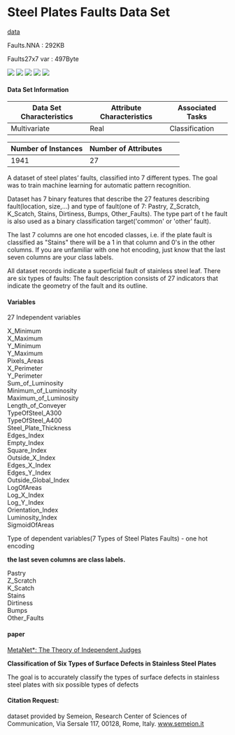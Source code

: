 # Steel Plates Faults Data Set

[data](http://archive.ics.uci.edu/ml/datasets/Steel+Plates+Faults)

Faults.NNA : 292KB

Faults27x7 var : 497Byte

 ![](https://img.shields.io/badge/sector-steal-gray.svg) ![](https://img.shields.io/badge/labeled-yes-blue.svg)  ![](<https://img.shields.io/badge/simulation-no-red.svg>) ![](https://img.shields.io/badge/time--series-no-red.svg)  ![](https://img.shields.io/badge/fault_classification-gray.svg)

#### Data Set Information

| Data Set Characteristics | Attribute Characteristics | Associated Tasks |
| ------------------------ | ------------------------- | ---------------- |
| Multivariate             | Real                      | Classification   |

| Number of Instances | Number of Attributes |      |      |
| ------------------- | -------------------- | ---- | ---- |
| 1941                | 27                   |      |      |

A dataset of steel plates’ faults, classified into 7 different types. The goal was to train machine learning for automatic pattern recognition.

Dataset has 7 binary features that describe the 27 features describing fault(location, size,...) and type of fault(one of 7: Pastry, Z_Scratch, K_Scatch, Stains, Dirtiness, Bumps, Other_Faults). The type part of t he fault is also used as a binary classification target('common' or 'other' fault).

The last 7 columns are one hot encoded classes, i.e. if the plate fault is classified as "Stains" there will be a 1 in that column and 0's in the other columns. If you are unfamiliar with one hot encoding, just know that the last seven columns are your class labels.

All dataset records indicate a superficial fault of stainless steel leaf. There are six types of faults: The fault description consists of 27 indicators that indicate the geometry of the fault and its outline.

#### Variables

27 Independent variables

X_Minimum  
X_Maximum  
Y_Minimum   
Y_Maximum  
Pixels_Areas  
X_Perimeter  
Y_Perimeter  
Sum_of_Luminosity  
Minimum_of_Luminosity  
Maximum_of_Luminosity  
Length_of_Conveyer  
TypeOfSteel_A300  
TypeOfSteel_A400  
Steel_Plate_Thickness  
Edges_Index  
Empty_Index  
Square_Index  
Outside_X_Index  
Edges_X_Index  
Edges_Y_Index  
Outside_Global_Index  
LogOfAreas  
Log_X_Index  
Log_Y_Index   
Orientation_Index  
Luminosity_Index  
SigmoidOfAreas   

Type of dependent variables(7 Types of Steel Plates Faults) - one hot encoding

**the last seven columns are class labels.**

Pastry  
Z_Scratch  
K_Scatch  
Stains  
Dirtiness  
Bumps  
Other_Faults  

#### paper

[MetaNet*: The Theory of Independent Judges](https://www.researchgate.net/publication/13731626_MetaNet_The_Theory_of_Independent_Judges)

**Classification of Six Types of Surface Defects in Stainless Steel Plates**

The goal is to accurately classify the types of surface defects in stainless steel plates with six possible types of defects

#### Citation Request:

dataset provided by Semeion, Research Center of Sciences of Communication, Via Sersale 117, 00128, Rome, Italy. www.semeion.it